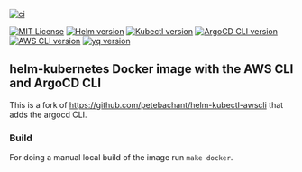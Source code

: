 [![ci](https://github.com/gleruzh/helm-kubectl-awscli-argocd/actions/workflows/image-build-push.yml/badge.svg)](https://github.com/gleruzh/helm-kubectl-awscli-argocd/actions/workflows/image-build-push.yml)
<!-- [START BADGES] -->
<!-- Please keep comment here to allow auto update -->
[![MIT License](https://img.shields.io/github/license/gleruzh/helm-kubectl-awscli-argocd?style=flat-square)](https://github.com/gleruzh/helm-kubectl-awscli-argocd/blob/master/LICENSE)
[![Helm version](https://img.shields.io/static/v1?label=&labelColor=white&message=helm-v3.12.0&color=0F1689&style=flat-square&logo=helm&logoColor=0F1689)](https://github.com/helm/helm/releases/tag/v3.12.0)
[![Kubectl version](https://img.shields.io/static/v1?label=&labelColor=white&message=kubernetes-v1.28.2&color=326CE5&style=flat-square&logo=kubernetes&logoColor=326CE5)](https://github.com/kubernetes/kubernetes/releases/tag/v1.28.2)
[![ArgoCD CLI version](https://img.shields.io/static/v1?label=&labelColor=white&message=argocd-v2.8.4&color=EF7B4D&style=flat-square&logo=argo&logoColor=EF7B4D)](https://github.com/argoproj/argo-cd/releases/tag/v2.8.4)
[![AWS CLI version](https://img.shields.io/static/v1?label=&labelColor=white&message=awscli-v1.29.70&color=232F3E&style=flat-square&logo=argo&logoColor=232F3E)](https://github.com/aws/aws-cli/releases/tag/1.29.70)
[![yq version](https://img.shields.io/static/v1?label=&labelColor=white&message=jq-v4.33.3&color=yellow&style=flat-square)](https://github.com/mikefarah/yq/releases/tag/v4.33.3)
<!-- [END BADGES] -->
## helm-kubernetes Docker image with the AWS CLI and ArgoCD CLI
This is a fork of
https://github.com/petebachant/helm-kubectl-awscli
that adds the argocd CLI.

### Build

For doing a manual local build of the image run `make docker`.
